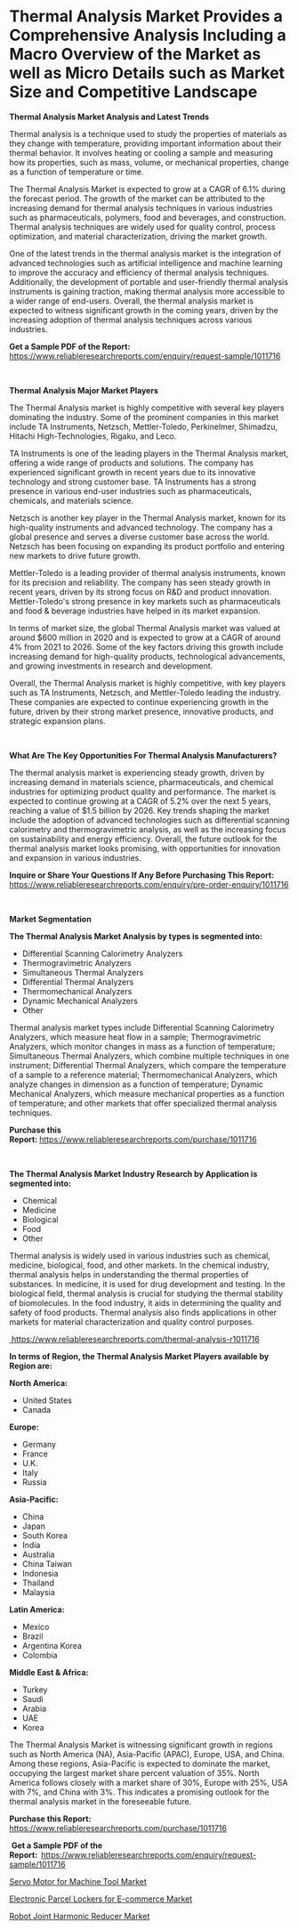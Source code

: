 <p><h1>Thermal Analysis Market Provides a Comprehensive Analysis Including a Macro Overview of the Market as well as Micro Details such as Market Size and Competitive Landscape</h1></p><p><strong>Thermal Analysis Market Analysis and Latest Trends</strong></p>
<p><p>Thermal analysis is a technique used to study the properties of materials as they change with temperature, providing important information about their thermal behavior. It involves heating or cooling a sample and measuring how its properties, such as mass, volume, or mechanical properties, change as a function of temperature or time.</p><p>The Thermal Analysis Market is expected to grow at a CAGR of 6.1% during the forecast period. The growth of the market can be attributed to the increasing demand for thermal analysis techniques in various industries such as pharmaceuticals, polymers, food and beverages, and construction. Thermal analysis techniques are widely used for quality control, process optimization, and material characterization, driving the market growth.</p><p>One of the latest trends in the thermal analysis market is the integration of advanced technologies such as artificial intelligence and machine learning to improve the accuracy and efficiency of thermal analysis techniques. Additionally, the development of portable and user-friendly thermal analysis instruments is gaining traction, making thermal analysis more accessible to a wider range of end-users. Overall, the thermal analysis market is expected to witness significant growth in the coming years, driven by the increasing adoption of thermal analysis techniques across various industries.</p></p>
<p><strong>Get a Sample PDF of the Report:&nbsp;</strong> <a href="https://www.reliableresearchreports.com/enquiry/request-sample/1011716">https://www.reliableresearchreports.com/enquiry/request-sample/1011716</a></p>
<p>&nbsp;</p>
<p><strong>Thermal Analysis Major Market Players</strong></p>
<p><p>The Thermal Analysis market is highly competitive with several key players dominating the industry. Some of the prominent companies in this market include TA Instruments, Netzsch, Mettler-Toledo, Perkinelmer, Shimadzu, Hitachi High-Technologies, Rigaku, and Leco.</p><p>TA Instruments is one of the leading players in the Thermal Analysis market, offering a wide range of products and solutions. The company has experienced significant growth in recent years due to its innovative technology and strong customer base. TA Instruments has a strong presence in various end-user industries such as pharmaceuticals, chemicals, and materials science.</p><p>Netzsch is another key player in the Thermal Analysis market, known for its high-quality instruments and advanced technology. The company has a global presence and serves a diverse customer base across the world. Netzsch has been focusing on expanding its product portfolio and entering new markets to drive future growth.</p><p>Mettler-Toledo is a leading provider of thermal analysis instruments, known for its precision and reliability. The company has seen steady growth in recent years, driven by its strong focus on R&D and product innovation. Mettler-Toledo's strong presence in key markets such as pharmaceuticals and food & beverage industries have helped in its market expansion.</p><p>In terms of market size, the global Thermal Analysis market was valued at around $600 million in 2020 and is expected to grow at a CAGR of around 4% from 2021 to 2026. Some of the key factors driving this growth include increasing demand for high-quality products, technological advancements, and growing investments in research and development.</p><p>Overall, the Thermal Analysis market is highly competitive, with key players such as TA Instruments, Netzsch, and Mettler-Toledo leading the industry. These companies are expected to continue experiencing growth in the future, driven by their strong market presence, innovative products, and strategic expansion plans.</p></p>
<p>&nbsp;</p>
<p><strong>What Are The Key Opportunities For Thermal Analysis Manufacturers?</strong></p>
<p><p>The thermal analysis market is experiencing steady growth, driven by increasing demand in materials science, pharmaceuticals, and chemical industries for optimizing product quality and performance. The market is expected to continue growing at a CAGR of 5.2% over the next 5 years, reaching a value of $1.5 billion by 2026. Key trends shaping the market include the adoption of advanced technologies such as differential scanning calorimetry and thermogravimetric analysis, as well as the increasing focus on sustainability and energy efficiency. Overall, the future outlook for the thermal analysis market looks promising, with opportunities for innovation and expansion in various industries.</p></p>
<p><strong>Inquire or Share Your Questions If Any Before Purchasing This Report:</strong> <a href="https://www.reliableresearchreports.com/enquiry/pre-order-enquiry/1011716">https://www.reliableresearchreports.com/enquiry/pre-order-enquiry/1011716</a></p>
<p>&nbsp;</p>
<p><strong>Market Segmentation</strong></p>
<p><strong>The Thermal Analysis Market Analysis by types is segmented into:</strong></p>
<p><ul><li>Differential Scanning Calorimetry Analyzers</li><li>Thermogravimetric Analyzers</li><li>Simultaneous Thermal Analyzers</li><li>Differential Thermal Analyzers</li><li>Thermomechanical Analyzers</li><li>Dynamic Mechanical Analyzers</li><li>Other</li></ul></p>
<p><p>Thermal analysis market types include Differential Scanning Calorimetry Analyzers, which measure heat flow in a sample; Thermogravimetric Analyzers, which monitor changes in mass as a function of temperature; Simultaneous Thermal Analyzers, which combine multiple techniques in one instrument; Differential Thermal Analyzers, which compare the temperature of a sample to a reference material; Thermomechanical Analyzers, which analyze changes in dimension as a function of temperature; Dynamic Mechanical Analyzers, which measure mechanical properties as a function of temperature; and other markets that offer specialized thermal analysis techniques.</p></p>
<p><strong>Purchase this Report:&nbsp;</strong><a href="https://www.reliableresearchreports.com/purchase/1011716">https://www.reliableresearchreports.com/purchase/1011716</a></p>
<p>&nbsp;</p>
<p><strong>The Thermal Analysis Market Industry Research by Application is segmented into:</strong></p>
<p><ul><li>Chemical</li><li>Medicine</li><li>Biological</li><li>Food</li><li>Other</li></ul></p>
<p><p>Thermal analysis is widely used in various industries such as chemical, medicine, biological, food, and other markets. In the chemical industry, thermal analysis helps in understanding the thermal properties of substances. In medicine, it is used for drug development and testing. In the biological field, thermal analysis is crucial for studying the thermal stability of biomolecules. In the food industry, it aids in determining the quality and safety of food products. Thermal analysis also finds applications in other markets for material characterization and quality control purposes.</p></p>
<p><a href="https://www.reliableresearchreports.com/thermal-analysis-r1011716">&nbsp;https://www.reliableresearchreports.com/thermal-analysis-r1011716</a></p>
<p><strong>In terms of Region, the Thermal Analysis Market Players available by Region are:</strong></p>
<p>
    <p> <strong> North America: </strong>
        <ul>
            <li>United States</li>
            <li>Canada</li>
        </ul>
        </p> 
    <p> <strong> Europe: </strong>
        <ul>
            <li>Germany</li>
            <li>France</li>
            <li>U.K.</li>
            <li>Italy</li>
            <li>Russia</li>
        </ul>
        </p> 
    <p> <strong> Asia-Pacific: </strong>
        <ul>
            <li>China</li>
            <li>Japan</li>
            <li>South Korea</li>
            <li>India</li>
            <li>Australia</li>
            <li>China Taiwan</li>
            <li>Indonesia</li>
            <li>Thailand</li>
            <li>Malaysia</li>
        </ul>
        </p> 
    <p> <strong> Latin America: </strong>
        <ul>
            <li>Mexico</li>
            <li>Brazil</li>
            <li>Argentina Korea</li>
            <li>Colombia</li>
        </ul>
        </p> 
    <p> <strong> Middle East & Africa: </strong>
        <ul>
            <li>Turkey</li>
            <li>Saudi</li>
            <li>Arabia</li>
            <li>UAE</li>
            <li>Korea</li>
        </ul>
    </p>
    </p>
<p><p>The Thermal Analysis Market is witnessing significant growth in regions such as North America (NA), Asia-Pacific (APAC), Europe, USA, and China. Among these regions, Asia-Pacific is expected to dominate the market, occupying the largest market share percent valuation of 35%. North America follows closely with a market share of 30%, Europe with 25%, USA with 7%, and China with 3%. This indicates a promising outlook for the thermal analysis market in the foreseeable future.</p></p>
<p><strong>Purchase this Report: </strong><a href="https://www.reliableresearchreports.com/purchase/1011716">https://www.reliableresearchreports.com/purchase/1011716</a></p>
<p>&nbsp;<strong>Get a Sample PDF of the Report:&nbsp;&nbsp;</strong><a href="https://www.reliableresearchreports.com/enquiry/request-sample/1011716">https://www.reliableresearchreports.com/enquiry/request-sample/1011716</a></p>
<p><strong></strong></p>
<p><p><a href="https://github.com/CliffMedina6/Market-Research-Report-List-5/blob/main/servo-motor-for-machine-tool-market.md">Servo Motor for Machine Tool Market</a></p><p><a href="https://github.com/khadijahesham19/Market-Research-Report-List-1/blob/main/electronic-parcel-lockers-for-e-commerce-market.md">Electronic Parcel Lockers for E-commerce Market</a></p><p><a href="https://github.com/suitykhatun12/Market-Research-Report-List-1/blob/main/robot-joint-harmonic-reducer-market.md">Robot Joint Harmonic Reducer Market</a></p></p>